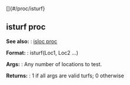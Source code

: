 []{#/proc/isturf}
## isturf proc
**See also:**
:   [isloc proc](#/proc/isloc)
<!-- -->
**Format:**
:   isturf(Loc1, Loc2 \...)
<!-- -->
**Args:**
:   Any number of locations to test.
<!-- -->
**Returns:**
:   1 if all args are valid turfs; 0 otherwise